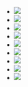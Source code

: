 - ![](https://remnote-user-data.s3.amazonaws.com/vmUykKTBlcIEnRJVOcAqOnQn__LRixzko8l0d--dDx-t8PxgSPgfJiO8f-g-ZTcYuRER3HubvFoLiT1JXrx3Zz9l9ccVMXZ73_Y2uKCGUdFse6GmmAfxkjiPW9clTkI4.png) 
- ![](https://remnote-user-data.s3.amazonaws.com/sCnpEb3_VsS_g5NSGbjebehCCzsGy6PPj6Eh3PhgWOagL6BPukyveELm2Y3pjuz11MPgBsm9a3VpqfPwvCW0pd2ci7QL1nQi_j6pOk-Azm_g68UM-ErKY2wy-IIezRZP.png) 
- ![](https://remnote-user-data.s3.amazonaws.com/uc6K9cH83y5KTBtHaauKmcSvxehTbG2HwJ-zaTOJXxjxRRLTLcNQli0fYyA3Ul-6d3EALcft1k15A0Rk7sSy86P1MiPkV5KynV2Fs0ujXyhpeNSTBo4T0OWco28s97iZ.png) 
- ![](https://remnote-user-data.s3.amazonaws.com/uuXA7Oox1QWbG5MKMNcHHgenssPdbxnPTfdSvg1_AKc2pvLN93U_y8vrZdVNSH07HJsl6luZOvvSxliJZbUiLtdlPdtNEpaN7P3d_VUYe4-TBfWHc2YWnE7SlNAljlnP.png) 
- ![](https://remnote-user-data.s3.amazonaws.com/jXY3_8xtbQwiJ_ubfm-WBgI34aaowM8wZ1oNWHOkeZvSOsx5YmmZmWtJPc7tAVbH8UTKqwZMtWCiXD_Z3IfwuswC727b83VS9FmIxEWxxVj_tgi4jglviClttDc8iWSq.png) 
- ![](https://remnote-user-data.s3.amazonaws.com/Sf8tH3BnIOQO5ojMpchiho0d9yMCaCH8gwvIZl1lpvyosO88ttO2Uy0mNSI16UqHxWw_CpeZaA6Z_IteGB2WnfFqJnIO5a7ylTbAXwM7TdlG1iIaW33k0GrQMwc86a6R.png) 
- ![](https://remnote-user-data.s3.amazonaws.com/1NvNzW7Iph4Y0ClVh02RExg1MqRwH9wOnQXLtdiq2itqHzI6xNV5JK_Kna5zhcb7VGyMKBmu5AJbg_DHI3fz4pRjDGjLX96f-F9lWciawg6dC0BqV41wdNVZrAfjo5Au.png) 
- ![](https://remnote-user-data.s3.amazonaws.com/xpozdcFF3Rvl4rmRg0KkjtQIGzGyMUbdUBzehqOfEeWrmkdX4sV0WAMJtvOGUxNNKhL3_LtBRUN_GLvBnqcOJXf6NTExdXCno_R107CpQNNTZFid4qAd2DVBtBghacaF.png) 
- ![](https://remnote-user-data.s3.amazonaws.com/7reqCNgb3tBrLSYLGajypdioR_C8GPszwl0T7D8e2uKJ6NxQ1dpg5NooTTVeYIPvKfg4ejO7HjxQN1FTY0Q8HXL4dCTJ_WLPX-WEcy9TWtvBIjze8bhmp5WhQdi79DCa.png) 
